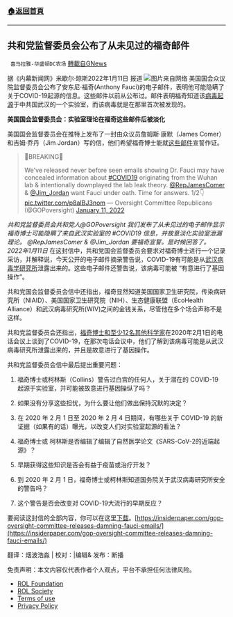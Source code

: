 ###  [:house:返回首頁](https://github.com/ourhimalayas/txt)
---


## 共和党监督委员会公布了从未见过的福奇邮件
` 喜马拉雅-华盛顿DC农场` [轉載自GNews](https://gnews.org/zh-hans/1849632/)

据《内幕新闻网》米歇尔·琼斯2022年1月11日 报道
![](https://assets.gnews.org/wp-content/uploads/2022/01/image002-4.png)图片来自网络
美国国会众议院监督委员会公布了安东尼·福奇(Anthony Fauci)的电子邮件，表明他可能隐瞒了关于COVID-19起源的信息。这些邮件以前从公布过。邮件表明福奇知道该[病毒起源](https://insiderpaper.com/who-experts-say-repeated-covid-boosters-not-a-viable-strategy/)于中共国武汉的一个实验室，而该病毒就是在那里首次被发现的。

**美国国会监督委员会：实验室理论在福奇这些邮件后被淡化**

美国国会监督委员会在推特上发布了一封由众议员詹姆斯·康默（James Comer）和吉姆·乔丹（Jim Jordan）写的信，他们希望福奇博士能就[这些邮件](https://insiderpaper.com/more-than-3-million-coinmarketcap-emails-leaked-to-dark-web/)宣誓作证。



> 🚨BREAKING🚨
> 
> We've released never before seen emails showing Dr. Fauci may have concealed information about [#COVID19](https://twitter.com/hashtag/COVID19?src=hash&amp;ref_src=twsrc%5Etfw) originating from the Wuhan lab & intentionally downplayed the lab leak theory. [@RepJamesComer](https://twitter.com/RepJamesComer?ref_src=twsrc%5Etfw) & [@Jim\_Jordan](https://twitter.com/Jim_Jordan?ref_src=twsrc%5Etfw) want Fauci under oath. Time for answers. 1/2👇 [pic.twitter.com/p8aIBJ3nom](https://t.co/p8aIBJ3nom)
> — Oversight Committee Republicans (@GOPoversight) [January 11, 2022](https://twitter.com/GOPoversight/status/1480909671082901504?ref_src=twsrc%5Etfw)


*共和党监督委员会共和党人@GOPoversight*
*我们发布了从未见过的电子邮件显示福奇博士可能隐瞒了来自武汉实验室的 #COVID19 信息，并故意淡化实验室泄漏理论。*
*@RepJamesComer   & @Jim\_Jordan*
*要福奇宣誓。是时候回答了。*
*2022年1月11日*
在这封信中，共和党国会监督委员会要求对福奇博士进行一个记录采访，并解释说，今天公开的电子邮件摘录警告说，COVID-19有可能是从[武汉病毒学研究所](https://insiderpaper.com/wuhan-lab-leak-more-likely-origin-of-covid-uk-mps-have-heard/)泄露出来的。这些电子邮件还警告说，该病毒可能被 “有意进行了基因操作”。

共和党国会监督委员会信中还指出，福奇显然知道美国国家卫生研究院，传染病研究所（NIAID）、美国国家卫生研究院（NIH）、生态健康联盟（EcoHealth Alliance）和武汉病毒研究所(WIV)之间的金钱关系，尽管他在多个场合声称不是这样。

共和党监督委员会还指出，[福奇博士和至少12名其他科学家](https://insiderpaper.com/fauci-vows-more-testing-as-covids-omicron-hammers-us/)在2020年2月1日的电话会议上谈到了COVID-19，在那次电话会议中，他们了解到该病毒可能是从武汉病毒研究所泄露出来的，并且是故意进行了基因操作。

共和党监督委员会信中最后提出重要问题：

1. 福奇博士或柯林斯（Collins）警告过白宫的任何人，关于潜在的 COVID-19 起源于实验室，并可能被故意进行基因操纵了吗？

2. 如果没有分享这些担忧，为什么要让他们做出保持沉默的决定？

3. 在 2020 年 2 月 1 日至 2020 年 2 月 4 日期间，有哪些关于 COVID-19 的新证据（如果有的话）曝光，以改变人们对实验室起源的看法？

4. 福奇博士或 柯林斯是否编辑了编辑了自然医学论文《SARS-CoV-2的近端起源》？

5. 早期获得这些知识是否会有益于疫苗或治疗开发？

6. 到 2020 年 2 月 1 日，福奇博士或柯林斯知道国务院关于武汉病毒研究所安全的警告吗？

7. 这个警告是否会改变对 COVID-19大流行的早期反应？

要阅读这封信的全部内容，你可以在这里[下载](https://republicans-oversight.house.gov/wp-content/uploads/2022/01/Letter-Re.-Feb-1-Emails-011122.pdf)。[https://insiderpaper.com/gop-oversight-committee-releases-damning-fauci-emails/](https://insiderpaper.com/gop-oversight-committee-releases-damning-fauci-emails/)

翻译：烟波浩淼 | 校对：|编辑& 发布：断播

 

免责声明：本文内容仅代表作者个人观点，平台不承担任何法律风险。

- [ROL Foundation](https://rolfoundation.org/)
- [ROL Society](https://rolsociety.org/)
- [Terms of use](https://gnews.org/terms-of-use-3/)
- [Privacy Policy](https://gnews.org/privacy-policy/)
